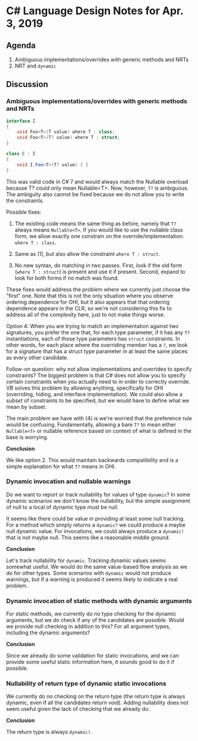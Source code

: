 
# C# Language Design Notes for Apr. 3, 2019

## Agenda

1. Ambiguous implementations/overrides with generic methods and NRTs
2. NRT and `dynamic`

## Discussion

### Ambiguous implementations/overrides with generic methods and NRTs

```C#
interface I
{
    void Foo<T>(T value) where T : class;
    void Foo<T>(T? value) where T : struct;
}

class C : I
{
    void I.Foo<T>(T? value) { }
}
```

This was valid code in C# 7 and would always match the Nullable
overload because T? could only mean Nullable\<T>. Now, however, `T?`
is ambiguous. The ambiguity also cannot be fixed because we do not
allow you to write the constraints.

Possible fixes:

1. The existing code means the same thing as before, namely that `T?` always means `Nullable<T>`.
If you would like to use the nullable class form, we allow exactly one constrain on the
override/implementation: `where T : class`.

2. Same as (1), but also allow the constraint `where T : struct`.

3. No new syntax, do matching in two passes. First, look if the old form (`where T : struct`) is
present and use it if present. Second, expand to look for both forms if no match was found.

These fixes would address the problem where we currently just choose the "first" one. Note that
this is not the only situation where you observe ordering dependence for OHI, but it also appears
that that ordering dependence appears in the CLR, so we're not considering this fix to address
all of the complexity here, just to not make things worse.


Option 4: When you are trying to match an implementation against two signatures, you prefer the
one that, for each type parameter, if it has any `T?` instantiations, each of those type
parameters has `struct` constraints. In other words, for each place where the overriding member
has a `?`, we look for a signature that has a struct type parameter in at least the same places
as every other candidate.

Follow-on question: why not allow implementations and overrides to specify constraints? The
biggest problem is that C# does not allow you to specify certain constraints when you actually
need to in order to correctly override. VB solves this problem by allowing anything, specifically
for OHI (overriding, hiding, and interface implementation). We could also allow a *subset* of
constraints to be specified, but we would have to define what we mean by subset.

The main problem we have with (4) is we're worried that the preference rule would be confusing.
Fundamentally, allowing a bare `T?` to mean either `Nullable<T>` or nullable reference based on
context of what is defined in the base is worrying.

**Conclusion**

We like option 2. This would maintain backwards compatibility and is a
simple explanation for what `T?` means in OHI.

### Dynamic invocation and nullable warnings

Do we want to report or track nullability for values of type `dynamic`?
In some dynamic scenarios we don't know the nullability, but the simple
assignment of null to a local of dynamic type must be null.

It seems like there could be value in providing at least some null tracking.
For a method which simply returns a `dynamic?` we could produce a maybe null
dynamic value. For invocations, we could always produce a `dynamic!` that
is not maybe null. This seems like a reasonable middle ground.

**Conclusion**

Let's track nullability for `dynamic`. Tracking dynamic values seems somewhat useful. We would do
the same value-based flow analysis as we do for other types. Some scenarios with `dynamic` would
not produce warnings, but if a warning is produced it seems likely to indicate a real problem.

### Dynamic invocation of static methods with dynamic arguments

For static methods, we currently do no type checking for the dynamic
arguments, but we do check if any of the candidates are possible. Would
we provide null checking in addition to this? For all argument types, including
the dynamic arguments?

**Conclusion**

Since we already do some validation for static invocations, and we can provide
some useful static information here, it sounds good to do it if possible.

### Nullability of return type of dynamic static invocations

We currently do no checking on the return type (the return type is always
dynamic, even if all the candidates return void). Adding nullability does not
seem useful given the lack of checking that we already do.

**Conclusion**

The return type is always `dynamic!`.